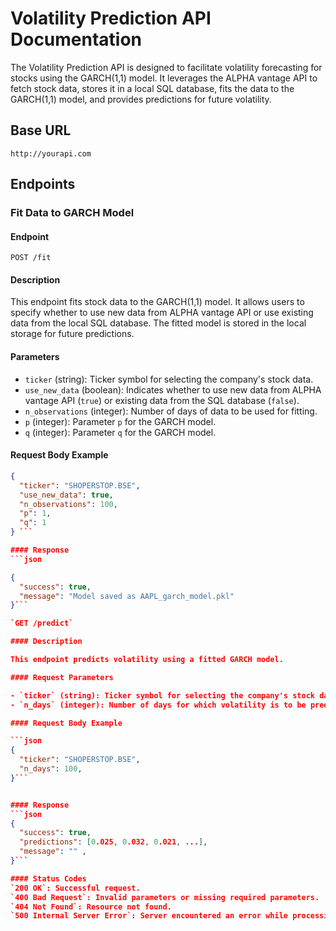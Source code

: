 # Volatility Prediction API Documentation

The Volatility Prediction API is designed to facilitate volatility forecasting for stocks using the GARCH(1,1) model. It leverages the ALPHA vantage API to fetch stock data, stores it in a local SQL database, fits the data to the GARCH(1,1) model, and provides predictions for future volatility.

## Base URL

`http://yourapi.com`

## Endpoints

### Fit Data to GARCH Model

#### Endpoint

`POST /fit`

#### Description

This endpoint fits stock data to the GARCH(1,1) model. It allows users to specify whether to use new data from ALPHA vantage API or use existing data from the local SQL database. The fitted model is stored in the local storage for future predictions.

#### Parameters

- `ticker` (string): Ticker symbol for selecting the company's stock data.
- `use_new_data` (boolean): Indicates whether to use new data from ALPHA vantage API (`true`) or existing data from the SQL database (`false`).
- `n_observations` (integer): Number of days of data to be used for fitting.
- `p` (integer): Parameter `p` for the GARCH model.
- `q` (integer): Parameter `q` for the GARCH model.

#### Request Body Example

```json
{
  "ticker": "SHOPERSTOP.BSE",
  "use_new_data": true,
  "n_observations": 100,
  "p": 1,
  "q": 1
} ```

#### Response
```json

{
  "success": true,
  "message": "Model saved as AAPL_garch_model.pkl"
}```

`GET /predict`

#### Description

This endpoint predicts volatility using a fitted GARCH model.

#### Request Parameters

- `ticker` (string): Ticker symbol for selecting the company's stock data.
- `n_days` (integer): Number of days for which volatility is to be predicted.

#### Request Body Example

```json
{
  "ticker": "SHOPERSTOP.BSE",
  "n_days": 100,
}```


#### Response
```json
{
  "success": true,
  "predictions": [0.025, 0.032, 0.021, ...],
  "message": "" ,
}```

#### Status Codes
`200 OK`: Successful request.
`400 Bad Request`: Invalid parameters or missing required parameters.
`404 Not Found`: Resource not found.
`500 Internal Server Error`: Server encountered an error while processing the request.

